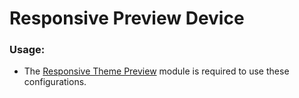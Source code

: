 # Responsive Preview Device

### Usage:

- The [Responsive Theme Preview](https://www.drupal.org/project/responsive_preview) module is required to use these configurations.

